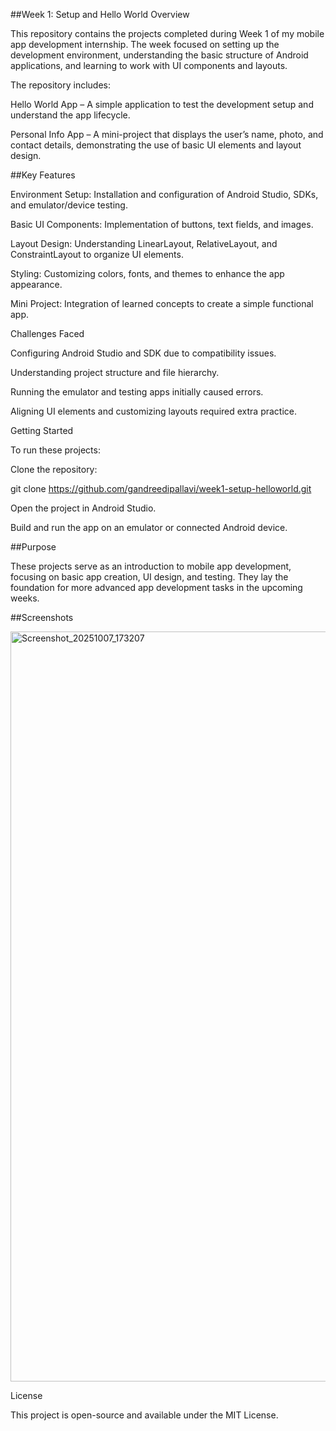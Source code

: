 ##Week 1: Setup and Hello World
Overview

This repository contains the projects completed during Week 1 of my mobile app development internship. The week focused on setting up the development environment, understanding the basic structure of Android applications, and learning to work with UI components and layouts.

The repository includes:

Hello World App – A simple application to test the development setup and understand the app lifecycle.

Personal Info App – A mini-project that displays the user’s name, photo, and contact details, demonstrating the use of basic UI elements and layout design.

##Key Features

Environment Setup: Installation and configuration of Android Studio, SDKs, and emulator/device testing.

Basic UI Components: Implementation of buttons, text fields, and images.

Layout Design: Understanding LinearLayout, RelativeLayout, and ConstraintLayout to organize UI elements.

Styling: Customizing colors, fonts, and themes to enhance the app appearance.

Mini Project: Integration of learned concepts to create a simple functional app.

Challenges Faced

Configuring Android Studio and SDK due to compatibility issues.

Understanding project structure and file hierarchy.

Running the emulator and testing apps initially caused errors.

Aligning UI elements and customizing layouts required extra practice.

Getting Started

To run these projects:

Clone the repository:

git clone https://github.com/gandreedipallavi/week1-setup-helloworld.git


Open the project in Android Studio.

Build and run the app on an emulator or connected Android device.

##Purpose

These projects serve as an introduction to mobile app development, focusing on basic app creation, UI design, and testing. They lay the foundation for more advanced app development tasks in the upcoming weeks.

##Screenshots


<img width="680" height="1200" alt="Screenshot_20251007_173207" src="https://github.com/user-attachments/assets/3fdc5ebb-3dc0-4e2a-947e-6ca45bc703c5" />


License

This project is open-source and available under the MIT License.
